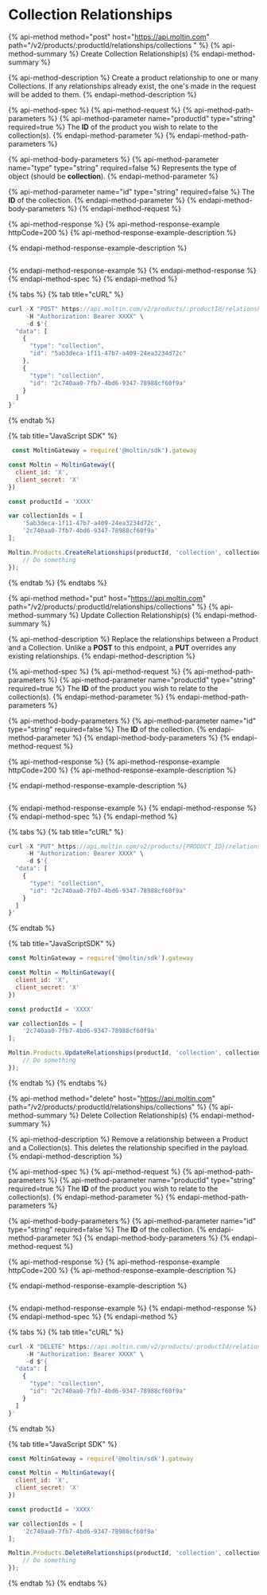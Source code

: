 # Collection Relationships

{% api-method method="post" host="https://api.moltin.com" path="/v2/products/:productId/relationships/collections " %}
{% api-method-summary %}
Create Collection Relationship\(s\)
{% endapi-method-summary %}

{% api-method-description %}
Create a product relationship to one or many Collections. If any relationships already exist, the one's made in the request will be added to them.
{% endapi-method-description %}

{% api-method-spec %}
{% api-method-request %}
{% api-method-path-parameters %}
{% api-method-parameter name="productId" type="string" required=true %}
The **ID** of the product you wish to relate to the collection\(s\).
{% endapi-method-parameter %}
{% endapi-method-path-parameters %}

{% api-method-body-parameters %}
{% api-method-parameter name="type" type="string" required=false %}
Represents the type of object \(should be **collection**\).
{% endapi-method-parameter %}

{% api-method-parameter name="id" type="string" required=false %}
The **ID** of the collection.
{% endapi-method-parameter %}
{% endapi-method-body-parameters %}
{% endapi-method-request %}

{% api-method-response %}
{% api-method-response-example httpCode=200 %}
{% api-method-response-example-description %}

{% endapi-method-response-example-description %}

```

```
{% endapi-method-response-example %}
{% endapi-method-response %}
{% endapi-method-spec %}
{% endapi-method %}

{% tabs %}
{% tab title="cURL" %}
```javascript
curl -X "POST" https://api.moltin.com/v2/products/:productId/relationships/collections \
     -H "Authorization: Bearer XXXX" \
     -d $'{
  "data": [
    {
      "type": "collection",
      "id": "5ab3deca-1f11-47b7-a409-24ea3234d72c"
    },
    {
      "type": "collection",
      "id": "2c740aa0-7fb7-4bd6-9347-78988cf60f9a"
    }
  ]
}'
```
{% endtab %}

{% tab title="JavaScript SDK" %}
```javascript
 const MoltinGateway = require('@moltin/sdk').gateway

const Moltin = MoltinGateway({
  client_id: 'X',
  client_secret: 'X'
})

const productId = 'XXXX'

var collectionIds = [
    '5ab3deca-1f11-47b7-a409-24ea3234d72c',
    '2c740aa0-7fb7-4bd6-9347-78988cf60f9a'
];

Moltin.Products.CreateRelationships(productId, 'collection', collectionIds).then((relationships) => {
    // Do something
});
```
{% endtab %}
{% endtabs %}

{% api-method method="put" host="https://api.moltin.com" path="/v2/products/:productId/relationships/collections" %}
{% api-method-summary %}
Update Collection Relationship\(s\)
{% endapi-method-summary %}

{% api-method-description %}
Replace the relationships between a Product and a Collection. Unlike a **POST** to this endpoint, a **PUT** overrides any existing relationships.
{% endapi-method-description %}

{% api-method-spec %}
{% api-method-request %}
{% api-method-path-parameters %}
{% api-method-parameter name="productId" type="string" required=true %}
The **ID** of the product you wish to relate to the collection\(s\).
{% endapi-method-parameter %}
{% endapi-method-path-parameters %}

{% api-method-body-parameters %}
{% api-method-parameter name="id" type="string" required=false %}
The **ID** of the collection.
{% endapi-method-parameter %}
{% endapi-method-body-parameters %}
{% endapi-method-request %}

{% api-method-response %}
{% api-method-response-example httpCode=200 %}
{% api-method-response-example-description %}

{% endapi-method-response-example-description %}

```

```
{% endapi-method-response-example %}
{% endapi-method-response %}
{% endapi-method-spec %}
{% endapi-method %}

{% tabs %}
{% tab title="cURL" %}
```javascript
curl -X "PUT" https://api.moltin.com/v2/products/{PRODUCT_ID}/relationships/collections \
     -H "Authorization: Bearer XXXX" \
     -d $'{
  "data": [
    {
      "type": "collection",
      "id": "2c740aa0-7fb7-4bd6-9347-78988cf60f9a"
    }
  ]
}'
```
{% endtab %}

{% tab title="JavaScriptSDK" %}
```javascript
const MoltinGateway = require('@moltin/sdk').gateway

const Moltin = MoltinGateway({
  client_id: 'X',
  client_secret: 'X'
})

const productId = 'XXXX'

var collectionIds = [
    '2c740aa0-7fb7-4bd6-9347-78988cf60f9a'
];

Moltin.Products.UpdateRelationships(productId, 'collection', collectionIds).then((relationships) => {
    // Do something
});
```
{% endtab %}
{% endtabs %}

{% api-method method="delete" host="https://api.moltin.com" path="/v2/products/:productId/relationships/collections" %}
{% api-method-summary %}
Delete Collection Relationship\(s\)
{% endapi-method-summary %}

{% api-method-description %}
Remove a relationship between a Product and a Collection\(s\). This deletes the relationship specified in the payload.
{% endapi-method-description %}

{% api-method-spec %}
{% api-method-request %}
{% api-method-path-parameters %}
{% api-method-parameter name="productId" type="string" required=true %}
The **ID** of the product you wish to relate to the collection\(s\).
{% endapi-method-parameter %}
{% endapi-method-path-parameters %}

{% api-method-body-parameters %}
{% api-method-parameter name="id" type="string" required=false %}
The **ID** of the collection.
{% endapi-method-parameter %}
{% endapi-method-body-parameters %}
{% endapi-method-request %}

{% api-method-response %}
{% api-method-response-example httpCode=200 %}
{% api-method-response-example-description %}

{% endapi-method-response-example-description %}

```

```
{% endapi-method-response-example %}
{% endapi-method-response %}
{% endapi-method-spec %}
{% endapi-method %}

{% tabs %}
{% tab title="cURL" %}
```javascript
curl -X "DELETE" https://api.moltin.com/v2/products/:productId/relationships/collections \
     -H "Authorization: Bearer XXXX" \
     -d $'{
  "data": [
    {
      "type": "collection",
      "id": "2c740aa0-7fb7-4bd6-9347-78988cf60f9a"
    }
  ]
}'
```
{% endtab %}

{% tab title="JavaScript SDK" %}
```javascript
const MoltinGateway = require('@moltin/sdk').gateway

const Moltin = MoltinGateway({
  client_id: 'X',
  client_secret: 'X'
})

const productId = 'XXXX'

var collectionIds = [
    '2c740aa0-7fb7-4bd6-9347-78988cf60f9a'
];

Moltin.Products.DeleteRelationships(productId, 'collection', collectionIds).then((relationships) => {
    // Do something
});
```
{% endtab %}
{% endtabs %}

